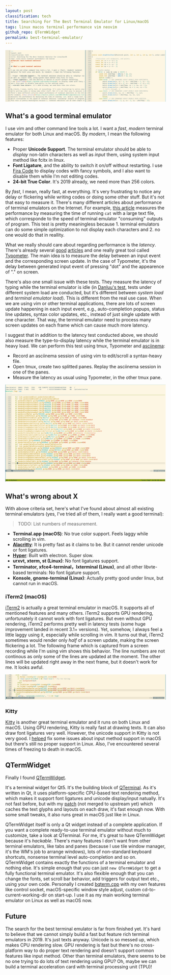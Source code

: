 ```yaml
---
layout: post
classification: tech
title: Searching For The Best Terminal Emulator for Linux/macOS
tags: linux macos terminal performance vim neovim
github_repo: QTermWidget
permalink: best-terminal-emulator/
---
```


![](./images/terminal-title.png)

## What's a good terminal emulator

I use vim and other command line tools a lot. I want a *fast*, *modern* terminal
emulator for both Linux and macOS. By *modern*, I mean the following features:

- Proper **Unicode Support**. The terminal emulator should be able to *display* non-latin characters
as well as *input* them, using system input method like fcitx in linux.
- **Font Ligature**, and the ability to switch it on/off without restarting.
I use [Fira Code](https://github.com/tonsky/FiraCode) to display codes with fancy symbols,
and I also want to disable them while I'm not editing codes.
- **24-bit True Color**. It's 2019 already, we need more than 256 colors.

By *fast*, I mean, really fast, at everything. It's very frustrating to notice any delay or flickering
while writing codes or doing some other stuff. But it's not that easy to measure it.
There's many different articles about performance of terminal emulators on the Internet.
For example, [this article](https://martin.ankerl.com/2007/09/01/comprehensive-linux-terminal-performance-comparison/)
measures the performance by measuring the time of running `cat` with a large text file,
which corresponde to the speed of terminal emulator "consuming" outputs of program.
This test is pretty meaningless because 1. terminal emulators can do some simple optimization
to not display each characters and 2. no one would do that in reallity.

What we really should care about regarding performance is the *latency*.
There's already several [good](https://lwn.net/Articles/751763/) [articles](https://danluu.com/term-latency/)
and one really great tool called [Typometer](https://pavelfatin.com/typometer/).
The main idea is to measure the delay between an input event and the corresponding screen update.
In the case of Typometer, it's the delay between generated input event of pressing "dot" and the appearence of "." on screen.

There's also one small issue with these tests. They measure the latency of typing while the terminal emulator is idle
(in [Danluu's test](https://danluu.com/term-latency/), tests under different system load are conducted,
but it's different between *system load* and *terminal emulator load*).
This is different from the real use case. When we are using vim or other terminal applications, there are lots of screen update happening
in each input event, e.g., auto-completion popups, status line updates, syntax color updates, etc., instead of just single update with one character.
That way, the terminal emulator need to process many screen updates on each frame which can cause much more latency.

I suggest that in addition to the latency test conducted above, we should also measure the type-to-display latency
while the terminal emulator is in heavy load. We can perform this test using tmux, Typometer and [asciinema](https://asciinema.org/):

- Record an asciinema session of using vim to edit/scroll a syntax-heavy file.
- Open tmux, create two splitted panes. Replay the asciinema session in one of the panes.
- Measure the latency as usual using Typometer, in the other tmux pane.

![](./images/terminal-tmux-typometer.png)

## What's wrong about X

With above criteria set, here's what I've found about almost all existing terminal emulators (yes, I've tried all of them, I really want a good terminal):

> TODO: List numbers of measurement.

- **Terminal.app (macOS)**: No true color support. Feels laggy while scrolling in vim.
- **[Alacritty](https://github.com/jwilm/alacritty)**: It is pretty fast as it claims to be. But it cannot render unicode or font ligatures.
- **[Hyper](https://hyper.is/)**: Built with electron. Super slow.
- **urxvt, xterm, st (Linux)**: No font ligatures support.
- **Terminator, xfce4-terminal，lxterminal (Linux)**, and all other libvte-based terminals: No font ligature support.
- **Konsole, gnome-terminal (Linux)**: Actually pretty good under linux, but cannot run in macOS.

### iTerm2 (macOS)

[iTerm2](https://www.iterm2.com/) is actually a great terminal emulator in macOS. It supports all of mentioned features and many others.
iTerm2 supports GPU rendering, unfortunately it cannot work with font ligatures.
But even without GPU rendering, iTerm2 performs pretty well in latency tests (some huge improvement landed in recent 3.1+ versions).
Yet, somehow, I always feel a little laggy using it, especially while scrolling in vim.
It turns out that, iTerm2 sometimes would render only *half* of a screen update, making the screen flickering a lot.
The following frame which is captured from a screen recording while I'm using vim shows this behavior.
The line numbers are not continous as only some of the lines are updated at the moment.
The other lines will be updated right away in the next frame, but it doesn't work for me. It looks awful.

![](./images/terminal-iterm-inconsistent.png)

### Kitty

[Kitty](https://sw.kovidgoyal.net/kitty/) is another great terminal emulator and it runs on both Linux and macOS.
Using GPU rendering, Kitty is really fast at drawing texts. It can also draw font ligatures very well.
However, the unicode support in Kitty is not very good.
I [helped](https://github.com/kovidgoyal/kitty/pull/1586) fix some issues about input method support
in macOS but there's still no proper support in Linux.
Also, I've encountered several times of freezing to death in macOS.

## QTermWidget

Finally I found [QTermWidget](https://github.com/blahgeek/qtermwidget).

It's a terminal widget for Qt5. It's the building block of [QTerminal](https://github.com/lxqt/qterminal).
As it's written in Qt, it uses platform-specific CPU-based text rendering method, which makes it
support font ligatures and unicode display/input natually.
It's not fast before, but with my [patch](https://github.com/blahgeek/qtermwidget/commit/159850ba9e867949e3251c8c1d85bf6fb8e568e3)
(not merged to upstream yet) which caches the text glyphs and layouts on each draw, it's fast enough now.
With some small tweaks, it also runs great in macOS just like in Linux.

QTermWidget itself is only a Qt widget instead of a complete application.
If you want a complete ready-to-use terminal emulator without much to customize, take a look at QTerminal.
For me, it's great to have QTermWidget because it's *hackable*.
There's many features I don't want from other terminal emulators, like tabs and panes
(because I use tile window manager, it's the WM's job to arrange windows), lots of non-standard keyboard shortcuts,
nonsense terminal level auto-completion and so on.
QTermWidget contains exactly the functions of a terminal emulator and nothing else.
It's simple enough that you can just `new QTermWidget` to get a fully functional terminal emulator.
It's also flexible enough that you can change the fonts, set scroll bar behavior, add triggers for output text etc., using your own code.
Personally I created [bqterm.cpp](https://github.com/blahgeek/qtermwidget/blob/bqterm/bqterm/bqterm.cpp)
with my own features like control socket, macOS-specific window style adjust, custom cd-to-current-working-dir on start-up.
I use it as my main working terminal emulator on Linux as well as macOS now.

## Future

The search for the best terminal emulator is far from finished yet.
It's hard to believe that we cannot simply build a fast but feature rich terminal emulators in 2019. It's just texts anyway.
Unicode is so messed up, which makes CPU rendering slow.
GPU rendering is fast but there's no cross-platform way to do proper text rendering and doesn't support common features like input method.
Other than terminal emulators, there seems to be no one trying to do lots of text rendering using GPU?
Oh, maybe we can build a terminal acceleration card with terminal processing unit (TPU)!
